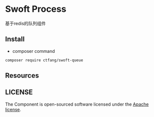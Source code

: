 # Swoft Process

基于redis的队列组件

## Install

- composer command

```bash
composer require ctfang/swoft-queue
```

## Resources



## LICENSE

The Component is open-sourced software licensed under the [Apache license](LICENSE).
